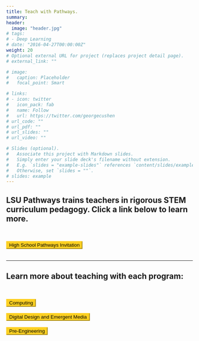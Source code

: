 ```yaml
---
title: Teach with Pathways.
summary: 
header:
  image: "header.jpg"
# tags:
# - Deep Learning
# date: "2016-04-27T00:00:00Z"
weight: 20
# Optional external URL for project (replaces project detail page).
# external_link: ""

# image:
#   caption: Placeholder
#   focal_point: Smart

# links:
# - icon: twitter
#   icon_pack: fab
#   name: Follow
#   url: https://twitter.com/georgecushen
# url_code: ""
# url_pdf: ""
# url_slides: ""
# url_video: ""

# Slides (optional).
#   Associate this project with Markdown slides.
#   Simply enter your slide deck's filename without extension.
#   E.g. `slides = "example-slides"` references `content/slides/example-slides.md`.
#   Otherwise, set `slides = ""`.
# slides: example
---
```


## LSU Pathways trains teachers in rigorous STEM curriculum pedagogy. Click a link below to learn more. 
<br>

<a href="High%20School%202021%20LSU%20Pathways%20Invitation.docx.pdf" target="_blank"><button style= "background-color:#fdd023; border-color: #fdd023"> High School Pathways Invitation </button></a> 
<br></br>

----
## Learn more about teaching with each program:
<br>

<a href="TeacherFlyer.pdf" target="_blank"><button style= "background-color:#fdd023; border-color: #fdd023"> Computing  </button></a> 
<br></br>
<a href="DDEMTeachersFlyer_updatedMarch7.pdf" target="_blank"><button style= "background-color:#fdd023; border-color: #fdd023"> Digital Design and Emergent Media  </button></a> 
<br></br>
<a href="Pre-EngineeringTeacherFlyer_updatedMarch7.pdf" target="_blank"><button style= "background-color:#fdd023; border-color: #fdd023"> Pre-Engineering  </button></a> 


